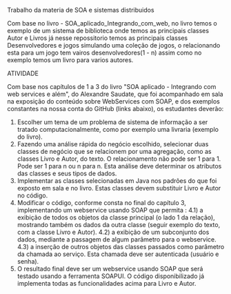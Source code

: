 Trabalho da materia de SOA e sistemas distribuidos 

Com base no livro - SOA_aplicado_Integrando_com_web, no livro temos o exemplo de um sistema de biblioteca onde temos as principais classes Autor e Livros já nesse repossitorio temos as principais classes Desenvolvedores e jogos simulando uma coleção de jogos, o relacionando esta para um jogo tem vairos desenvolvedores(1 - n) assim como no exemplo temos um livro para varios autores.

ATIVIDADE

Com base nos capítulos de 1 a 3 do livro "SOA aplicado - Integrando com web services e além", do Alexandre Saudate, que foi acompanhado em sala na exposição do conteúdo sobre WebServices com SOAP, e dos exemplos constantes na nossa conta do GitHub (links abaixo), os estudantes deverão:

1) Escolher um tema de um problema de sistema de informação a ser tratado computacionalmente, como por exemplo uma livraria (exemplo do livro).
2) Fazendo uma análise rápida do negócio escolhido, selecionar duas classes de negócio que se relacionem por uma agregação, como as classes Livro e Autor, do texto. O relacionamento não pode ser 1 para 1. Pode ser 1 para n ou n para n. Esta análise deve determinar os atributos das classes e seus tipos de dados.
3) Implementar as classes selecionadas em Java nos padrões do que foi exposto em sala e no livro. Estas classes devem substituir Livro e Autor no código.
4) Modificar o código, conforme consta no final do capítulo 3, implementando um webservice usando SOAP que permita :
4.1) a exibição de todos os objetos da classe principal (o lado 1 da relação), mostrando também os dados da outra classe (seguir exemplo do texto, com a classe Livro e Autor). 
4.2) a exibição de um subconjunto dos dados, mediante a passagem de algum parâmetro para o webservice.
4.3) a inserção de outros objetos das classes passados como parâmetro da chamada ao serviço. Esta chamada deve ser autenticada (usuário e senha).
5) O resultado final deve ser um webservice usando SOAP que será testado usando a ferramenta SOAPUI. O código disponibilizado já implementa todas as funcionalidades acima para Livro e Autor.
